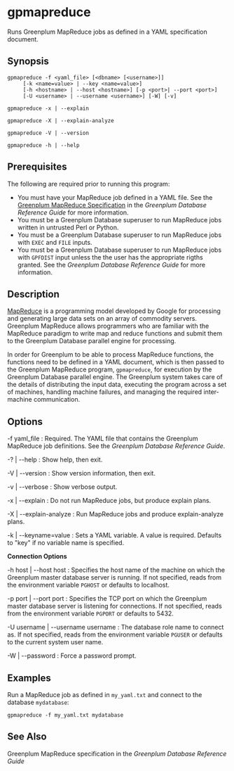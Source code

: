 # gpmapreduce 

Runs Greenplum MapReduce jobs as defined in a YAML specification document.

## Synopsis 

```
gpmapreduce -f <yaml_file> [<dbname> [<username>]] 
     [-k <name=value> | --key <name=value>] 
     [-h <hostname> | --host <hostname>] [-p <port>| --port <port>] 
     [-U <username> | --username <username>] [-W] [-v]

gpmapreduce -x | --explain 

gpmapreduce -X | --explain-analyze

gpmapreduce -V | --version 

gpmapreduce -h | --help 
```

## Prerequisites 

The following are required prior to running this program:

-   You must have your MapReduce job defined in a YAML file. See the [Greenplum MapReduce Specification](../../ref_guide/yaml_spec.html) in the *Greenplum Database Reference Guide* for more information.
-   You must be a Greenplum Database superuser to run MapReduce jobs written in untrusted Perl or Python.
-   You must be a Greenplum Database superuser to run MapReduce jobs with `EXEC` and `FILE` inputs.
-   You must be a Greenplum Database superuser to run MapReduce jobs with `GPFDIST` input unless the the user has the appropriate rigths granted. See the *Greenplum Database Reference Guide* for more information.

## Description 

[MapReduce](https://en.wikipedia.org/wiki/MapReduce) is a programming model developed by Google for processing and generating large data sets on an array of commodity servers. Greenplum MapReduce allows programmers who are familiar with the MapReduce paradigm to write map and reduce functions and submit them to the Greenplum Database parallel engine for processing.

In order for Greenplum to be able to process MapReduce functions, the functions need to be defined in a YAML document, which is then passed to the Greenplum MapReduce program, `gpmapreduce`, for execution by the Greenplum Database parallel engine. The Greenplum system takes care of the details of distributing the input data, executing the program across a set of machines, handling machine failures, and managing the required inter-machine communication.

## Options 

-f yaml\_file
:   Required. The YAML file that contains the Greenplum MapReduce job definitions. See the *Greenplum Database Reference Guide*.

-? \| --help
:   Show help, then exit.

-V \| --version
:   Show version information, then exit.

-v \| --verbose
:   Show verbose output.

-x \| --explain
:   Do not run MapReduce jobs, but produce explain plans.

-X \| --explain-analyze
:   Run MapReduce jobs and produce explain-analyze plans.

-k \| --keyname=value
:   Sets a YAML variable. A value is required. Defaults to "key" if no variable name is specified.

**Connection Options**

-h host \| --host host
:   Specifies the host name of the machine on which the Greenplum master database server is running. If not specified, reads from the environment variable `PGHOST` or defaults to localhost.

-p port \| --port port
:   Specifies the TCP port on which the Greenplum master database server is listening for connections. If not specified, reads from the environment variable `PGPORT` or defaults to 5432.

-U username \| --username username
:   The database role name to connect as. If not specified, reads from the environment variable `PGUSER` or defaults to the current system user name.

-W \| --password
:   Force a password prompt.

## Examples 

Run a MapReduce job as defined in `my_yaml.txt` and connect to the database `mydatabase`:

```
gpmapreduce -f my_yaml.txt mydatabase
```

## See Also 

Greenplum MapReduce specification in the *Greenplum Database Reference Guide*

